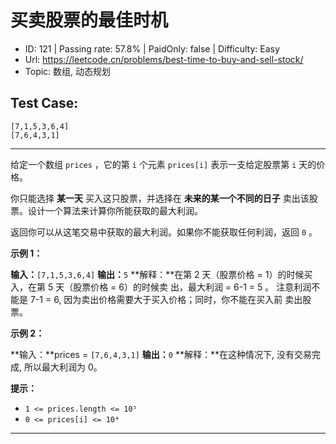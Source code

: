 # 买卖股票的最佳时机

* ID: 121     | Passing rate: 57.8% | PaidOnly: false  | Difficulty: Easy
* Url: https://leetcode.cn/problems/best-time-to-buy-and-sell-stock/
* Topic: 数组, 动态规划

## Test Case:

```
[7,1,5,3,6,4]
[7,6,4,3,1]
```

---

给定一个数组 `prices` ，它的第 `i` 个元素 `prices[i]` 表示一支给定股票第 `i`
天的价格。

你只能选择 **某一天** 买入这只股票，并选择在 **未来的某一个不同的日子**
卖出该股票。设计一个算法来计算你所能获取的最大利润。

返回你可以从这笔交易中获取的最大利润。如果你不能获取任何利润，返回 `0` 。


**示例 1：**

**输入：**`[7,1,5,3,6,4]`
**输出：**`5`
**解释：**在第 2 天（股票价格 = 1）的时候买入，在第 5 天（股票价格 = 6）的时候卖
出，最大利润 = 6-1 = 5 。
     注意利润不能是 7-1 = 6, 因为卖出价格需要大于买入价格；同时，你不能在买入前
卖出股票。

**示例 2：**

**输入：**prices = `[7,6,4,3,1]`
**输出：**`0`
**解释：**在这种情况下, 没有交易完成, 所以最大利润为 0。


**提示：**

* `1 <= prices.length <= 10⁵`
* `0 <= prices[i] <= 10⁴`

---
